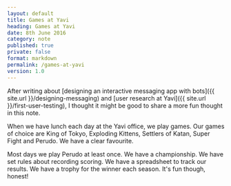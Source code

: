 ```yaml
---
layout: default
title: Games at Yavi
heading: Games at Yavi
date: 8th June 2016
category: note
published: true
private: false
format: markdown
permalink: /games-at-yavi
version: 1.0
---
```


After writing about [designing an interactive messaging app with bots]({{ site.url }}/designing-messaging) and [user research at Yavi]({{ site.url }}/first-user-testing), I thought it might be good to share a more fun thought in this note. 

When we have lunch each day at the Yavi office, we play games. Our games of choice are King of Tokyo, Exploding Kittens, Settlers of Katan, Super Fight and Perudo. We have a clear favourite.

Most days we play Perudo at least once. We have a championship. We have set rules about recording scoring. We have a spreadsheet to track our results. We have a trophy for the winner each season. It's fun though, honest!


